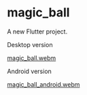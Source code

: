 # magic_ball

A new Flutter project.

Desktop version

[magic_ball.webm](https://github.com/user-attachments/assets/29a10116-5744-4f1f-9d4d-f267a8794ba8)


Android version

[magic_ball_android.webm](https://github.com/user-attachments/assets/606ebf2c-ce72-4724-930c-449578dfc17a)

